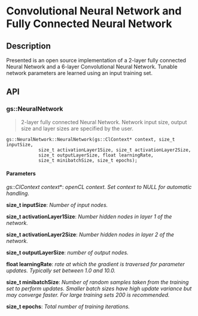 # Convolutional Neural Network and Fully Connected Neural Network

## Description
Presented is an open source implementation of a 2-layer fully connected Neural Network and a 6-layer Convolutional Neural Network. Tunable network parameters are learned using an input training set.

## API

### gs::NeuralNetwork
> 2-layer fully connected Neural Network. Network input size, output size and layer sizes are specified by the user.

```
gs::NeuralNetwork::NeuralNetwork(gs::ClContext* context, size_t inputSize, 
			size_t activationLayer1Size, size_t activationLayer2Size, 
			size_t outputLayerSize, float learningRate, 
			size_t minibatchSize, size_t epochs);
```

#### Parameters
**gs::ClContext* context**: *openCL context. Set context to NULL for automatic handling.*

**size_t inputSize**: *Number of input nodes.*

**size_t activationLayer1Size**: *Number hidden nodes in layer 1 of the network.*

**size_t activationLayer2Size**: *Number hidden nodes in layer 2 of the network.*

**size_t outputLayerSize**: *number of output nodes.*

**float learningRate**: *rate at which the gradient is traversed for parameter updates. Typically set between 1.0 and 10.0.*

**size_t minibatchSize**: *Number of random samples taken from the training set to perform updates. Smaller batch sizes have high update variance but may converge faster. For large training sets 200 is recommended.*

**size_t epochs**: *Total number of training iterations.*